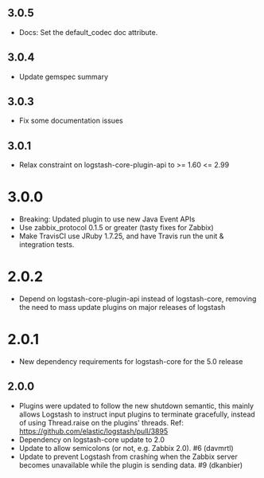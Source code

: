 ## 3.0.5
  - Docs: Set the default_codec doc attribute.

## 3.0.4
  - Update gemspec summary

## 3.0.3
  - Fix some documentation issues

## 3.0.1
  - Relax constraint on logstash-core-plugin-api to >= 1.60 <= 2.99

# 3.0.0
  - Breaking: Updated plugin to use new Java Event APIs
  - Use zabbix_protocol 0.1.5 or greater (tasty fixes for Zabbix)
  - Make TravisCI use JRuby 1.7.25, and have Travis run the unit & integration tests.
# 2.0.2
  - Depend on logstash-core-plugin-api instead of logstash-core, removing the need to mass update plugins on major releases of logstash
# 2.0.1
  - New dependency requirements for logstash-core for the 5.0 release
## 2.0.0
 - Plugins were updated to follow the new shutdown semantic, this mainly allows Logstash to instruct input plugins to terminate gracefully,
   instead of using Thread.raise on the plugins' threads. Ref: https://github.com/elastic/logstash/pull/3895
 - Dependency on logstash-core update to 2.0
 - Update to allow semicolons (or not, e.g. Zabbix 2.0). #6 (davmrtl)
 - Update to prevent Logstash from crashing when the Zabbix server becomes unavailable while the plugin is sending data. #9 (dkanbier)
